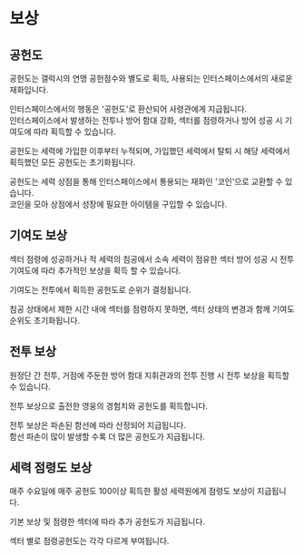 # 보상

## 공헌도

공헌도는 갤럭시의 연맹 공헌점수와 별도로 획득, 사용되는 인터스페이스에서의 새로운 재화입니다.

인터스페이스에서의 행동은 '공헌도'로 환산되어 사령관에게 지급됩니다.<br>
인터스페이스에서 발생하는 전투나 방어 함대 강화, 섹터를 점령하거나 방어 성공 시 기여도에 따라 획득할 수 있습니다.<br>

공헌도는 세력에 가입한 이후부터 누적되며, 가입했던 세력에서 탈퇴 시 해당 세력에서 획득했던 모든 공헌도는 초기화됩니다.

공헌도는 세력 상점을 통해 인터스페이스에서 통용되는 재화인 '코인'으로 교환할 수 있습니다.<br>
코인을 모아 상점에서 성장에 필요한 아이템을 구입할 수 있습니다.


## 기여도 보상

섹터 점령에 성공하거나 적 세력의 침공에서 소속 세력이 점유한 섹터 방어 성공 시 전투 기여도에 따라 추가적인 보상을 확득 할 수 있습니다.

기여도는 전투에서 획득한 공헌도로 순위가 결정됩니다.

침공 상태에서 제한 시간 내에 섹터를 점령하지 못하면, 섹터 상태의 변경과 함께 기여도 순위도 초기화됩니다.


## 전투 보상

원정단 간 전투, 거점에 주둔한 방어 함대 지휘관과의 전투 진행 시 전투 보상을 획득할 수 있습니다.

전투 보상으로 출전한 영웅의 경험치와 공헌도를 획득합니다.

전투 보상은 파손된 함선에 따라 산정되어 지급됩니다.<br>
함선 파손이 많이 발생할 수록 더 많은 공헌도가 지급됩니다.


## 세력 점령도 보상

매주 수요일에 매주 공헌도 100이상 획득한 활성 세력원에게 점령도 보상이 지급됩니다.

기본 보상 및 점령한 섹터에 따라 추가 공헌도가 지급됩니다.

섹터 별로 점령공헌도는 각각 다르게 부여됩니다.